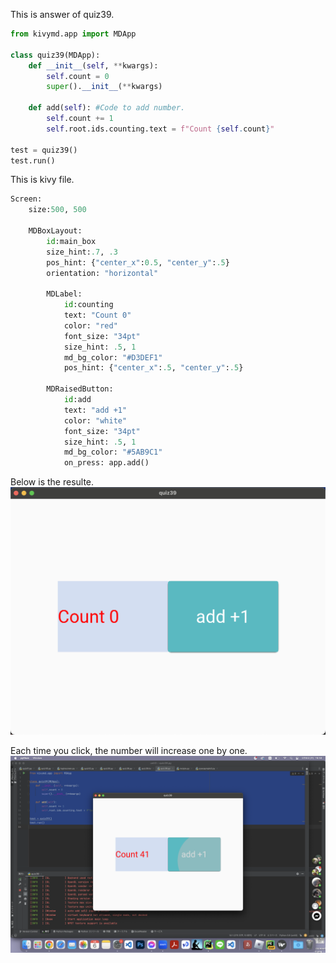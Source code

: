 This is answer of quiz39.
```.py
from kivymd.app import MDApp

class quiz39(MDApp):
    def __init__(self, **kwargs):
        self.count = 0
        super().__init__(**kwargs)

    def add(self): #Code to add number.
        self.count += 1
        self.root.ids.counting.text = f"Count {self.count}"

test = quiz39()
test.run()
```

This is kivy file.
```.py
Screen:
    size:500, 500

    MDBoxLayout:
        id:main_box
        size_hint:.7, .3
        pos_hint: {"center_x":0.5, "center_y":.5}
        orientation: "horizontal"

        MDLabel:
            id:counting
            text: "Count 0"
            color: "red"
            font_size: "34pt"
            size_hint: .5, 1
            md_bg_color: "#D3DEF1"
            pos_hint: {"center_x":.5, "center_y":.5}

        MDRaisedButton:
            id:add
            text: "add +1"
            color: "white"
            font_size: "34pt"
            size_hint: .5, 1
            md_bg_color: "#5AB9C1"
            on_press: app.add()
```

Below is the resulte.
![](https://github.com/yutaro741/unit3/blob/main/pictures/%E3%82%B9%E3%82%AF%E3%83%AA%E3%83%BC%E3%83%B3%E3%82%B7%E3%83%A7%E3%83%83%E3%83%88%202023-02-06%2016.44.03.png)

Each time you click, the number will increase one by one.
![](https://github.com/yutaro741/unit3/blob/main/pictures/%E3%82%B9%E3%82%AF%E3%83%AA%E3%83%BC%E3%83%B3%E3%82%B7%E3%83%A7%E3%83%83%E3%83%88%202023-02-06%2016.44.11.png)
